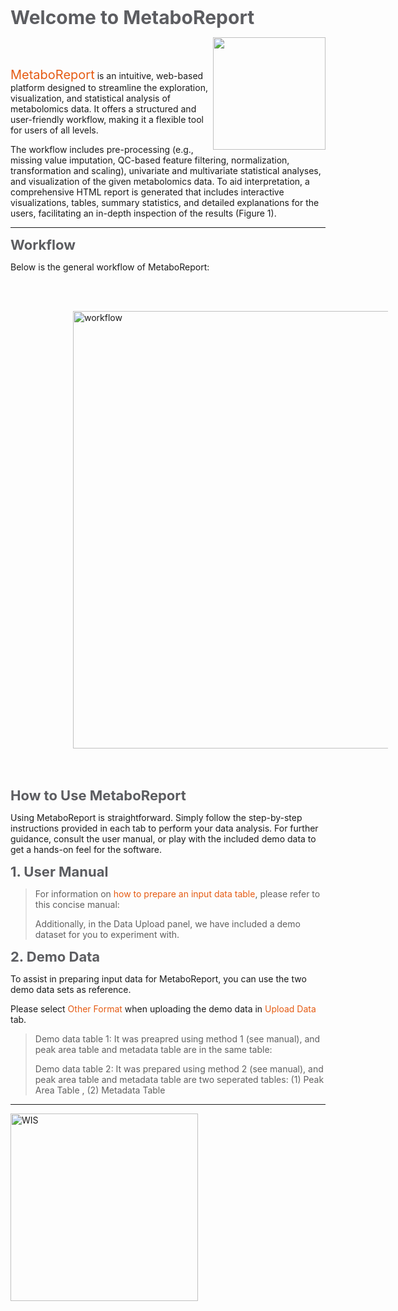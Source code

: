 
<b><span style="color:#5c5d61; font-size:30px;"> Welcome to MetaboReport</span></b>

<img src='www/img/logo.png' align="right" height="180"/>

<br></br>

<span style="color:#E55B13; font-size:20px;">MetaboReport</span> is an intuitive, web-based platform designed to streamline the exploration, visualization, and statistical analysis of metabolomics data. It offers a structured and user-friendly workflow, making it a flexible tool for users of all levels.

The workflow includes pre-processing (e.g., missing value imputation, QC-based feature filtering, normalization, transformation and scaling), univariate and multivariate statistical analyses, and visualization of the given metabolomics data. To aid interpretation, a comprehensive HTML report is generated that includes interactive visualizations, tables, summary statistics, and detailed explanations for the users, facilitating an in-depth inspection of the results (Figure 1).

---

<b><span style="color:#5c5d61; font-size:22px;">Workflow</span></b>

Below is the general workflow of MetaboReport:

<br></br>

<img src='www/img/workflow.png' alt='workflow' title='workflow' style="vertical-align:middle;margin:0px 100px" width='700'/>

<br></br>


<b><span style="color:#5c5d61; font-size:22px;">How to Use MetaboReport</span></b>

Using MetaboReport is straightforward. Simply follow the step-by-step instructions provided in each tab to perform your data analysis. For further guidance, consult the user manual, or play with the included demo data to get a hands-on feel for the software.

<b><span style="color:#5c5d61; font-size:22px;">1. User Manual</span></b>

> For information on <span style="color:#E55B13">how to prepare an input data table</span>, please refer to this concise manual: <a href="www/Manual.pdf" target="_new"><i class="fa fa-file-pdf-o fa-2xl" aria-hidden="true"></i></a>
>
> Additionally, in the Data Upload panel, we have included a demo dataset for you to experiment with.

<b><span style="color:#5c5d61; font-size:22px;">2. Demo Data</span></b>

To assist in preparing input data for MetaboReport, you can use the two demo data sets as reference.

Please select <span style="color:#E55B13">Other Format</span> when uploading the demo data in <span style="color:#E55B13">Upload Data</span> tab.

> Demo data table 1: It was preapred using method 1 (see manual), and peak area table and metadata table are in the same table: <a href="www/demo/M1_Feature_Metadata_Table.csv" target="_new"><i class="fa fa-download fa-xl" aria-hidden="true"></i></i></a>
>
> Demo data table 2: It was prepared using method 2 (see manual), and peak area table and metadata table are two seperated tables: (1) Peak Area Table <a href="www/demo/M2_Feature_Table.csv" target="_new"><i class="fa fa-download fa-xl" aria-hidden="true"></i></i></a>, (2) Metadata Table <a href="www/demo/M2_Medadata_Table.xlsx" target="_new"><i class="fa fa-download fa-xl" aria-hidden="true"></i></i></a>

---
<a href= 'https://www.weizmann.ac.il'><img src='www/img/WIS.png' alt='WIS' title='Weizmann Institute of Science' width='300'/></a>
